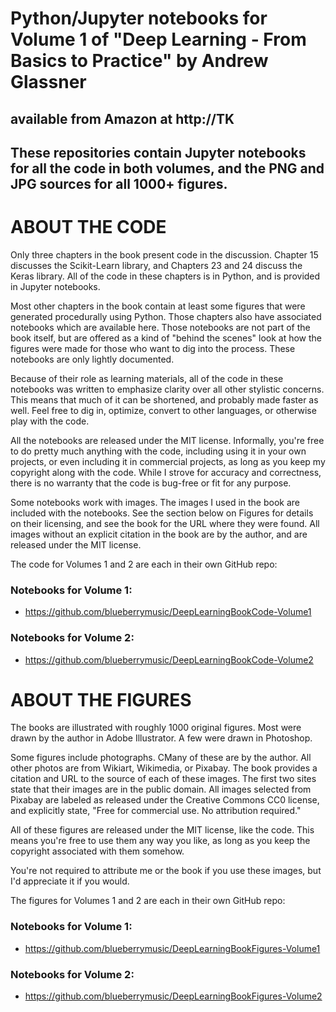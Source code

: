 # Python/Jupyter notebooks for Volume 1 of "Deep Learning - From Basics to Practice" by Andrew Glassner

## available from Amazon at http://TK

## These repositories contain Jupyter notebooks for all the code in both volumes, and the PNG and JPG sources for all 1000+ figures.


# ABOUT THE CODE 

  Only three chapters in the book present code in the discussion. Chapter 15 discusses
  the Scikit-Learn library, and Chapters 23 and 24 discuss the Keras library. All of
  the code in these chapters is in Python, and is provided in Jupyter notebooks.
  
  Most other chapters in the book contain at least some figures that were generated
  procedurally using Python. Those chapters also have associated notebooks which are
  available here. Those notebooks are not part of the book itself, but are offered 
  as a kind of "behind the scenes" look at how the figures were made for those who
  want to dig into the process. These notebooks are only lightly documented.
  
  Because of their role as learning materials, all of the code in these notebooks
  was written to emphasize clarity over all other stylistic concerns. This means
  that much of it can be shortened, and probably made faster as well. Feel free
  to dig in, optimize, convert to other languages, or otherwise play with the code.  
  
  All the notebooks are released under the MIT license. Informally, you're free to 
  do pretty much anything with the code, including using it in your own projects,
  or even including it in commercial projects, as long as you keep my copyright
  along with the code. While I strove for accuracy and correctness, there is no 
  warranty that the code is bug-free or fit for any purpose.
  
  Some notebooks work with images. The images I used in the book are included
  with the notebooks. See the section below on Figures for details on their
  licensing, and see the book for the URL where they were found. All images
  without an explicit citation in the book are by the author, and are released
  under the MIT license.
  
  The code for Volumes 1 and 2 are each in their own GitHub repo:
  
### Notebooks for Volume 1:
  * https://github.com/blueberrymusic/DeepLearningBookCode-Volume1
  
### Notebooks for Volume 2:
  * https://github.com/blueberrymusic/DeepLearningBookCode-Volume2
     
# ABOUT THE FIGURES 

  The books are illustrated with roughly 1000 original figures. Most were drawn
  by the author in Adobe Illustrator. A few were drawn in Photoshop. 
  
  Some figures include photographs. CMany of these are by the author. All other
  photos are from Wikiart, Wikimedia, or Pixabay. The book provides a citation
  and URL to the source of each of these images. The first two sites state that
  their images are in the public domain. All images selected from Pixabay are 
  labeled as released under the Creative Commons CC0 license, and explicitly
  state, "Free for commercial use. No attribution required."
  
  All of these figures are released under the MIT license, like the code. This
  means you're free to use them any way you like, as long as you keep the 
  copyright associated with them somehow. 
  
  You're not required to attribute me or the book if you use these images, 
  but I'd appreciate it if you would.
  
  The figures for Volumes 1 and 2 are each in their own GitHub repo:
  
### Notebooks for Volume 1:
  * https://github.com/blueberrymusic/DeepLearningBookFigures-Volume1
  
### Notebooks for Volume 2:
  * https://github.com/blueberrymusic/DeepLearningBookFigures-Volume2
